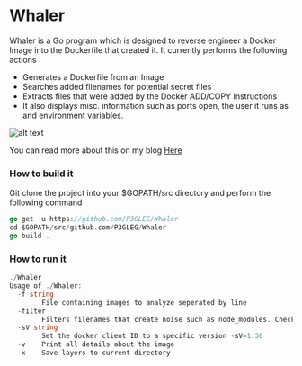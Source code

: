 # Whaler


Whaler is a Go program which is designed to reverse engineer a Docker Image into the Dockerfile that created it.  It currently performs the following actions

  - Generates a Dockerfile from an Image
  - Searches added filenames for potential secret files
  - Extracts files that were added by the Docker ADD/COPY Instructions
  - It also displays misc. information such as ports open, the user it runs as and environment variables. 

![alt text](https://samaritan.ai/wp-content/uploads/2018/06/Screen-Shot-2018-06-04-at-8.51.22-PM.png "Logo Title Text 1")

You can read more about this on my blog [Here](https://samaritan.ai/blog/reversing-docker-images-into-dockerfiles/)
### How to build it
Git clone the project into your $GOPATH/src directory and perform the following command
```go
go get -u https://github.com/P3GLEG/Whaler
cd $GOPATH/src/github.com/P3GLEG/Whaler
go build .
```
### How to run it
```go
./Whaler
Usage of ./Whaler:
  -f string
    	File containing images to analyze seperated by line
  -filter
    	Filters filenames that create noise such as node_modules. Check ignore.go file for more details (default true)
  -sV string
    	Set the docker client ID to a specific version -sV=1.36
  -v	Print all details about the image
  -x	Save layers to current directory
```
